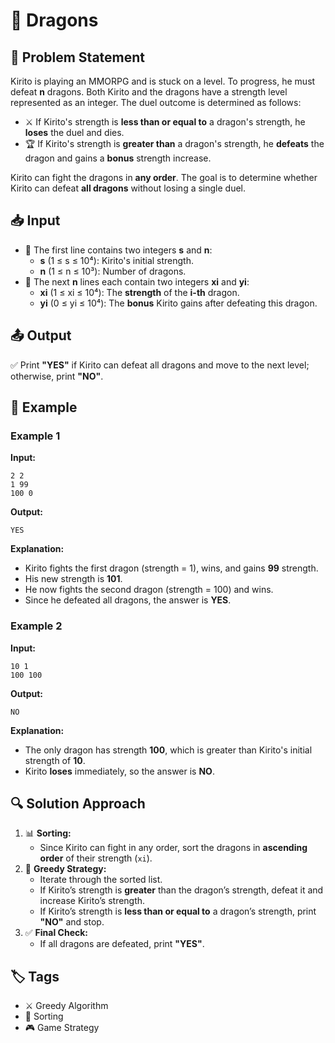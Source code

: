 # 🐉 Dragons

## 📜 Problem Statement
Kirito is playing an MMORPG and is stuck on a level. To progress, he must defeat **n** dragons. Both Kirito and the dragons have a strength level represented as an integer. The duel outcome is determined as follows:

- ⚔️ If Kirito's strength is **less than or equal to** a dragon's strength, he **loses** the duel and dies.
- 🏆 If Kirito's strength is **greater than** a dragon's strength, he **defeats** the dragon and gains a **bonus** strength increase.

Kirito can fight the dragons in **any order**. The goal is to determine whether Kirito can defeat **all dragons** without losing a single duel.

## 📥 Input
- 📌 The first line contains two integers **s** and **n**:
  - **s** (1 ≤ s ≤ 10⁴): Kirito's initial strength.
  - **n** (1 ≤ n ≤ 10³): Number of dragons.
- 📌 The next **n** lines each contain two integers **xi** and **yi**:
  - **xi** (1 ≤ xi ≤ 10⁴): The **strength** of the **i-th** dragon.
  - **yi** (0 ≤ yi ≤ 10⁴): The **bonus** Kirito gains after defeating this dragon.

## 📤 Output
✅ Print **"YES"** if Kirito can defeat all dragons and move to the next level; otherwise, print **"NO"**.

## 📝 Example
### Example 1
**Input:**
```
2 2
1 99
100 0
```
**Output:**
```
YES
```
**Explanation:**
- Kirito fights the first dragon (strength = 1), wins, and gains **99** strength.
- His new strength is **101**.
- He now fights the second dragon (strength = 100) and wins.
- Since he defeated all dragons, the answer is **YES**.

### Example 2
**Input:**
```
10 1
100 100
```
**Output:**
```
NO
```
**Explanation:**
- The only dragon has strength **100**, which is greater than Kirito's initial strength of **10**.
- Kirito **loses** immediately, so the answer is **NO**.

## 🔍 Solution Approach
1. 📊 **Sorting:**
   - Since Kirito can fight in any order, sort the dragons in **ascending order** of their strength (`xi`).
2. 🎯 **Greedy Strategy:**
   - Iterate through the sorted list.
   - If Kirito’s strength is **greater** than the dragon’s strength, defeat it and increase Kirito’s strength.
   - If Kirito’s strength is **less than or equal to** a dragon’s strength, print **"NO"** and stop.
3. ✅ **Final Check:**
   - If all dragons are defeated, print **"YES"**.

## 🏷️ Tags
- ⚔️ Greedy Algorithm
- 🔢 Sorting
- 🎮 Game Strategy